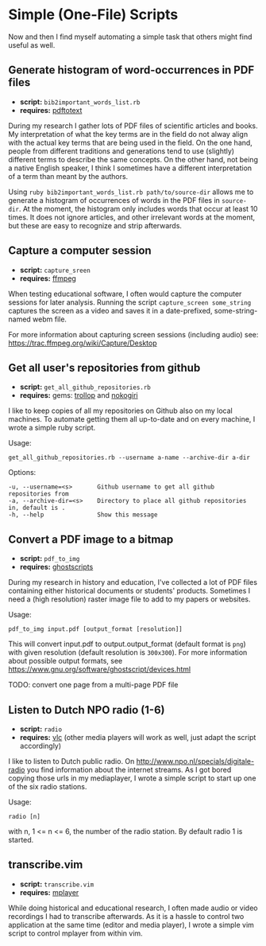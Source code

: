 # Simple (One-File) Scripts

Now and then I find myself automating a simple task that others might find
useful as well.

## Generate histogram of word-occurrences in PDF files

- **script:** `bib2important_words_list.rb`
- **requires:** [pdftotext](http://www.foolabs.com/xpdf/home.html)

During my research I gather lots of PDF files of scientific articles and
books. My interpretation of what the key terms are in the field do not alway
align with the actual key terms that are being used in the field. On the one
hand, people from different traditions and generations tend to use (slightly)
different terms to describe the same concepts. On the other hand, not being a
native English speaker, I think I sometimes have a different interpretation of a
term than meant by the authors.

Using `ruby bib2important_words_list.rb path/to/source-dir` allows me to
generate a histogram of occurrences of words in the PDF files in `source-dir`.
At the moment, the histogram only includes words that occur at least 10 times.
It does not ignore articles, and other irrelevant words at the moment, but
these are easy to recognize and strip afterwards.

## Capture a computer session

- **script:** `capture_sreen`
- **requires:** [ffmpeg](https://trac.ffmpeg.org)

When testing educational software, I often would capture the computer sessions
for later analysis. Running the script `capture_screen some_string` captures the screen as
    a video and saves it in a date-prefixed, some-string-named webm file.

For more information about capturing screen sessions (including audio) see:
https://trac.ffmpeg.org/wiki/Capture/Desktop    

## Get all user's repositories from github

- **script:** `get_all_github_repositories.rb`
- **requires:** gems: [trollop](http://manageiq.github.io/trollop/) and [nokogiri](http://www.nokogiri.org/)

I like to keep copies of all my repositories on Github also on my local
machines. To automate getting them all up-to-date and on every machine, I
wrote a simple ruby script.

Usage:

    get_all_github_repositories.rb --username a-name --archive-dir a-dir

Options:    

    -u, --username=<s>       Github username to get all github repositories from
    -a, --archive-dir=<s>    Directory to place all github repositories in, default is .
    -h, --help               Show this message

## Convert a PDF image to a bitmap

- **script:** `pdf_to_img`
- **requires:** [ghostscripts](https://www.gnu.org/software/ghostscript)

During my research in history and education, I've collected a lot of PDF files
containing either historical documents or students' products. Sometimes I need
a (high resolution) raster image file to add to my papers or websites.

Usage:

    pdf_to_img input.pdf [output_format [resolution]]

This will convert input.pdf to output.output_format (default format is `png`)
with given resolution (default resolution is `300x300`). For more information
about possible output formats, see
https://www.gnu.org/software/ghostscript/devices.html

TODO: convert one page from a multi-page PDF file

## Listen to Dutch NPO radio (1-6)

- **script:** `radio`
- **requires:** [vlc](http://www.videolan.org/vlc/) (other media players will
work as well, just adapt the script accordingly)


I like to listen to Dutch public radio. On
http://www.npo.nl/specials/digitale-radio you find information about the internet streams. As I got bored copying those urls in my mediaplayer, I wrote a simple script to start up one of the six radio stations.

Usage:

    radio [n]

with n, 1 <= n <= 6, the number of the radio station. By default radio 1 is
started.

## transcribe.vim

- **script:** `transcribe.vim`
- **requires:** [mplayer](http://mplayerhq.hu)

While doing historical and educational research, I often made audio or video
recordings I had to transcribe afterwards. As it is a hassle to control two
application at the same time (editor and media player), I wrote a simple vim
script to control mplayer from within vim.
